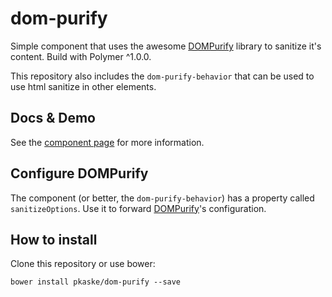 # dom-purify
Simple component that uses the awesome [DOMPurify](https://github.com/cure53/DOMPurify) library to sanitize it's content.
Build with Polymer ^1.0.0.

This repository also includes the `dom-purify-behavior` that can be used to use html sanitize in other elements.

## Docs & Demo

See the [component page](http://pkaske.github.io/dom-purify) for more information.

## Configure DOMPurify

The component (or better, the `dom-purify-behavior`) has a property called `sanitizeOptions`.
Use it to forward [DOMPurify](https://github.com/cure53/DOMPurify)'s configuration.

## How to install

Clone this repository or use bower:

`bower install pkaske/dom-purify --save`
